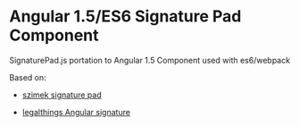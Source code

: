 # Angular 1.5/ES6 Signature Pad Component

SignaturePad.js portation to Angular 1.5 Component used with es6/webpack

Based on: 
  *   [szimek signature pad](https://github.com/szimek/signature_pad/) 
  +   [legalthings Angular signature](https://github.com/legalthings/angular-signature/blob/master/README.md)
